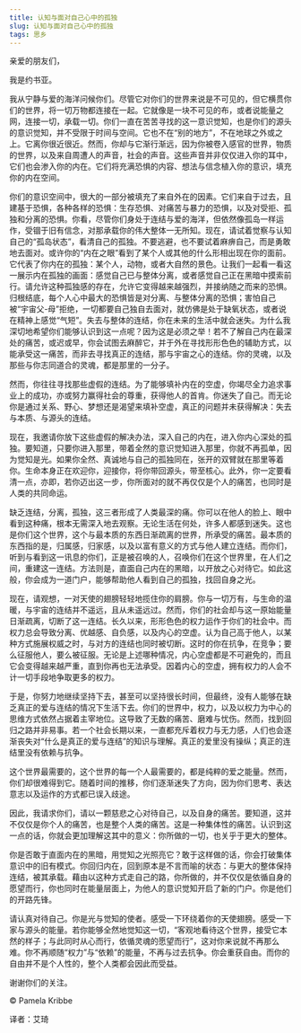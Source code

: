 ```yaml
--- 
title: 认知与面对自己心中的孤独 
slug: 认知与面对自己心中的孤独 
tags: 思乡
--- 
```

亲爱的朋友们，

我是约书亚。

我从宁静与爱的海洋问候你们。尽管它对你们的世界来说是不可见的，但它横贯你们的世界，将一切万物都连接在一起。它就像是一块不可见的布，或者说能量之网，连接一切，承载一切。你们一直在苦苦寻找的这一意识觉知，也是你们的源头的意识觉知，并不受限于时间与空间。它也不在“别的地方”，不在地球之外或之上。它离你很近很近。然而，你却与它渐行渐远，因为你被卷入感官的世界，物质的世界，以及来自周遭人的声音，社会的声音。这些声音并非仅仅进入你的耳中，它们也会渗入你的内在。它们将充满恐惧的内容、想法与信念植入你的意识，填充你的内在空间。

你们的意识空间中，很大的一部分被填充了来自外在的因素。它们来自于过去，且建基于恐惧，各种各样的恐惧：生存恐惧、对痛苦与暴力的恐惧，以及对受拒、孤独和分离的恐惧。你看，尽管你们身处于连结与爱的海洋，但依然像孤岛一样运作，受锢于旧有信念，对那承载你的伟大整体一无所知。现在，请试着觉察与认知自己的“孤岛状态”，看清自己的孤独。不要逃避，也不要试着麻痹自己，而是勇敢地去面对。或许你的“内在之眼”看到了某个人或其他的什么形相出现在你的面前。它代表了你内在的孤独：某个人，动物，或者大自然的景色。让我们一起看一看这一展示内在孤独的画面：感觉自己已与整体分离，或者感觉自己正在黑暗中摸索前行。请允许这种孤独感的存在，允许它变得越来越强烈，并接纳随之而来的恐惧。归根结底，每个人心中最大的恐惧皆是对分离、与整体分离的恐惧；害怕自己被“宇宙父-母”拒绝，一切都要自己独自去面对，就仿佛是处于缺氧状态，或者说在精神上感觉“气短”。失去与整体的连结，你在未来的生活中就会迷失。为什么我深切地希望你们能够认识到这一点呢？因为这是必须之举！若不了解自己内在最深处的痛苦，或迟或早，你会试图去麻醉它，并于外在寻找形形色色的辅助方式，以能承受这一痛苦，而非去寻找真正的连结，那与宇宙之心的连结。你的灵魂，以及那些与你志同道合的灵魂，都是那里的一分子。

然而，你往往寻找那些虚假的连结。为了能够填补内在的空虚，你竭尽全力追求事业上的成功，亦或努力赢得社会的尊重，获得他人的首肯。你迷失了自己。而无论你是通过关系、野心、梦想还是渴望来填补空虚，真正的问题并未获得解决：失去与本质、与源头的连结。

现在，我邀请你放下这些虚假的解决办法，深入自己的内在，进入你内心深处的孤独。要知道，只要你进入那里，带着全然的意识觉知进入那里，你就不再孤单，因为觉知是光。如果你全然、真诚地与自己的孤独同在，张开的双臂就在那里等着你。生命本身正在欢迎你，迎接你，将你带回源头，带至核心。此外，你一定要看清一点，亦即，若你迈出这一步，你所面对的就不再仅仅是个人的痛苦，也同时是人类的共同命运。

缺乏连结，分离，孤独，这三者形成了人类最深的痛。你可以在他人的脸上、眼中看到这种痛，根本无需深入地去观察。无论生活在何处，许多人都感到迷失。这也是你们这个世界，这个与最本质的东西日渐疏离的世界，所承受的痛苦。最本质的东西指的是，归属感，归家感，以及以富有意义的方式与他人建立连结。而你们，听到与看到这一讯息的你们，正是被召唤的人，召唤你们在这个世界里，在人们之间，重建这一连结。方法则是，直面自己内在的黑暗，以开放之心对待它。如此这般，你会成为一道门户，能够帮助他人看到自己的孤独，找回自身之光。

现在，请观想，一对天使的翅膀轻轻地揽住你的肩膀。你与一切万有，与生命的温暖，与宇宙的连结并不遥远，且从未遥远过。然而，你们的社会却与这一原始能量日渐疏离，切断了这一连结。长久以来，形形色色的权力运作于你们的社会中。而权力总会导致分离、优越感、自负感，以及内心的空虚。认为自己高于他人，以某种方式施展权威之时，与对方的连结也同时被切断。这时的你在抗争，在竞争；要么征服他人，要么被征服。无论是上述哪种情况，内心空虚都是不可避免的，而且它会变得越来越严重，直到你再也无法承受。因着内心的空虚，拥有权力的人会不计一切手段地争取更多的权力。

于是，你努力地继续坚持下去，甚至可以坚持很长时间，但最终，没有人能够在缺乏真正的爱与连结的情况下生活下去。你们的世界中，权力，以及以权力为中心的思维方式依然占据着主宰地位。这导致了无数的痛苦、磨难与忧伤。然而，找到回归之路并非易事。若一个社会长期以来，一直都充斥着权力与无力感，人们也会逐渐丧失对“什么是真正的爱与连结”的知识与理解。真正的爱里没有操纵；真正的连结里没有依赖与抗争。

这个世界最需要的，这个世界的每一个人最需要的，都是纯粹的爱之能量。然而，你们却很难得到它。随着时间的推移，你们逐渐迷失了方向，因为你们思考、表达意志以及运作的方式都已误入歧途。

因此，我请求你们，请以一颗慈悲之心对待自己，以及自身的痛苦。要知道，这并不仅仅是你个人的痛苦，也是整个人类的痛苦。这是一种集体性的痛苦。认识到这一点的话，你就会更加理解这其中的意义：你所做的一切，也关乎于更大的整体。

你是否敢于直面内在的黑暗，用觉知之光照亮它？敢于这样做的话，你会打破集体意识中的旧有模式。你回归内在，回到原本是不言而喻的状态：与更大的整体保持连结，被其承载。藉由以这种方式走自己的路，你所做的，并不仅仅是依循自身的愿望而行，你也同时在能量层面上，为他人的意识觉知开启了新的门户。你是他们的开路先锋。

请认真对待自己。你是光与觉知的使者。感受一下环绕着你的天使翅膀。感受一下家与源头的能量。若你能够全然地觉知这一切，“客观地看待这个世界，接受它本然的样子；与此同时从心而行，依循灵魂的愿望而行”，这对你来说就不再那么难。你不再顺随“权力”与“依赖”的能量，不再与过去抗争。你会重获自由。而你的自由并不是个人性的，整个人类都会因此而受益。

谢谢你们的关注。

© Pamela Kribbe

译者：艾琦
